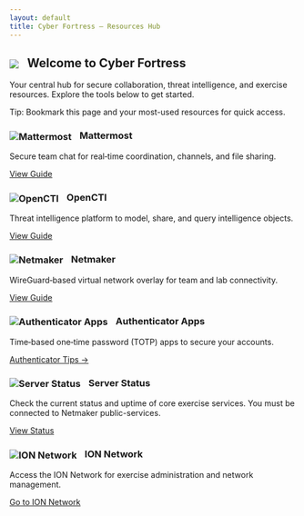 ```yaml
---
layout: default
title: Cyber Fortress — Resources Hub
---
```


<div class="card">
  <h2><img src="https://img.icons8.com/ios-filled/50/50c878/security-checked.png" style="vertical-align:middle;margin-right:10px;"> Welcome to <strong>Cyber Fortress</strong></h2>
  <p>Your central hub for secure collaboration, threat intelligence, and exercise resources. Explore the tools below to get started.</p>
  <p class="note">Tip: Bookmark this page and your most-used resources for quick access.</p>
</div>

<div class="grid cols-2">
  <div class="card">
    <h3>
      <img src="https://img.icons8.com/ios-filled/40/7cc5ff/chat.png" alt="Mattermost" style="vertical-align:middle;margin-right:10px;">
      Mattermost
    </h3>
    <p>Secure team chat for real‑time coordination, channels, and file sharing.</p>
    <a class="btn" href="{{ '/resources/mattermost/' | relative_url }}">View Guide</a>
  </div>
  <div class="card">
    <h3>
      <img src="https://img.icons8.com/ios-filled/40/50c878/graph.png" alt="OpenCTI" style="vertical-align:middle;margin-right:10px;">
      OpenCTI
    </h3>
    <p>Threat intelligence platform to model, share, and query intelligence objects.</p>
    <a class="btn" href="{{ '/resources/opencti/' | relative_url }}">View Guide</a>
  </div>
  <div class="card">
    <h3>
      <img src="https://img.icons8.com/ios-filled/40/7cc5ff/network.png" alt="Netmaker" style="vertical-align:middle;margin-right:10px;">
      Netmaker
    </h3>
    <p>WireGuard‑based virtual network overlay for team and lab connectivity.</p>
    <a class="btn" href="{{ '/resources/netmaker/' | relative_url }}">View Guide</a>
  </div>
  <div class="card">
    <h3>
      <img src="https://img.icons8.com/ios-filled/40/50c878/lock-2.png" alt="Authenticator Apps" style="vertical-align:middle;margin-right:10px;">
      Authenticator Apps
    </h3>
    <p>Time‑based one‑time password (TOTP) apps to secure your accounts.</p>
    <a class="btn" href="{{ '/resources/authenticators/' | relative_url }}">Authenticator Tips →</a>
  </div>
  <div class="card">
    <h3>
      <img src="https://img.icons8.com/ios-filled/40/ffb300/server.png" alt="Server Status" style="vertical-align:middle;margin-right:10px;">
      Server Status
    </h3>
    <p>Check the current status and uptime of core exercise services. You must be connected to Netmaker public-services.</p>
    <a class="btn" href="{{ '/resources/status/' | relative_url }}">View Status</a>
  </div>
<div class="card">
  <h3>
    <img src="https://img.icons8.com/ios-filled/40/7cc5ff/cloud-network.png" alt="ION Network" style="vertical-align:middle;margin-right:10px;">
    ION Network
  </h3>
  <p>Access the ION Network for exercise administration and network management.</p>
  <a class="btn" href="https://ion.tradoc.army.mil/ion-admin/" target="_blank" rel="noopener">Go to ION Network</a>
</div>

<!--
<div class="card">
  <h3>Day‑of Quick Links</h3>
  <ul>
    <li><strong>Exercise Portal:</strong> <code>https://&lt;your-portal-domain&gt;/</code></li>
    <li><strong>Mattermost:</strong> <code>https://&lt;mattermost-host&gt;/</code></li>
    <li><strong>OpenCTI:</strong> <code>https://&lt;opencti-host&gt;/</code></li>
    <li><strong>Netmaker Dashboard:</strong> <code>https://&lt;netmaker-host&gt;/</code></li>
  </ul>
  <p class="note">Replace the placeholders above with your actual domains prior to the event.</p>
</div>
-->
